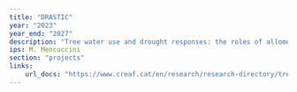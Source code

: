 ```yaml
---
title: "DRASTIC"
year: "2023"
year_end: "2027"
description: "Tree water use and drought responses: the roles of allometry, water storage and transport under climate change."
ips: M. Mencuccini
section: "projects"
links:
    url_docs: "https://www.creaf.cat/en/research/research-directory/tree-water-use-and-drought-responses-roles-allometry-water-storage-and-transport-under-climate-change"
---
```

